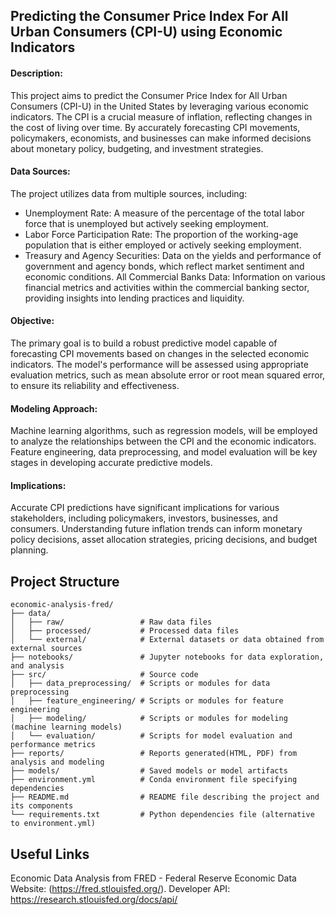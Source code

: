 ## Predicting the Consumer Price Index For All Urban Consumers (CPI-U) using Economic Indicators

#### Description:

This project aims to predict the Consumer Price Index for All Urban Consumers (CPI-U) in the United States by leveraging various economic indicators. The CPI is a crucial measure of inflation, reflecting changes in the cost of living over time. By accurately forecasting CPI movements, policymakers, economists, and businesses can make informed decisions about monetary policy, budgeting, and investment strategies.

#### Data Sources: 
The project utilizes data from multiple sources, including:
- Unemployment Rate: A measure of the percentage of the total labor force that is unemployed but actively seeking employment.
- Labor Force Participation Rate: The proportion of the working-age population that is either employed or actively seeking employment.
- Treasury and Agency Securities: Data on the yields and performance of government and agency bonds, which reflect market sentiment and economic conditions.
All Commercial Banks Data: Information on various financial metrics and activities within the commercial banking sector, providing insights into lending practices and liquidity.

#### Objective:<br>
The primary goal is to build a robust predictive model capable of forecasting CPI movements based on changes in the selected economic indicators. The model's performance will be assessed using appropriate evaluation metrics, such as mean absolute error or root mean squared error, to ensure its reliability and effectiveness.

#### Modeling Approach:<br>
Machine learning algorithms, such as regression models, will be employed to analyze the relationships between the CPI and the economic indicators. Feature engineering, data preprocessing, and model evaluation will be key stages in developing accurate predictive models.

#### Implications:<br>
Accurate CPI predictions have significant implications for various stakeholders, including policymakers, investors, businesses, and consumers. Understanding future inflation trends can inform monetary policy decisions, asset allocation strategies, pricing decisions, and budget planning.

## Project Structure
```
economic-analysis-fred/
├── data/
│   ├── raw/                 # Raw data files
│   ├── processed/           # Processed data files
│   └── external/            # External datasets or data obtained from external sources
├── notebooks/               # Jupyter notebooks for data exploration, and analysis
├── src/                     # Source code
│   ├── data_preprocessing/  # Scripts or modules for data preprocessing
│   ├── feature_engineering/ # Scripts or modules for feature engineering
│   ├── modeling/            # Scripts or modules for modeling (machine learning models)
│   └── evaluation/          # Scripts for model evaluation and performance metrics
├── reports/                 # Reports generated(HTML, PDF) from analysis and modeling
├── models/                  # Saved models or model artifacts
├── environment.yml          # Conda environment file specifying dependencies
├── README.md                # README file describing the project and its components
└── requirements.txt         # Python dependencies file (alternative to environment.yml)
```

## Useful Links
Economic Data Analysis from FRED - Federal Reserve Economic Data Website: (https://fred.stlouisfed.org/).
Developer API: https://research.stlouisfed.org/docs/api/

